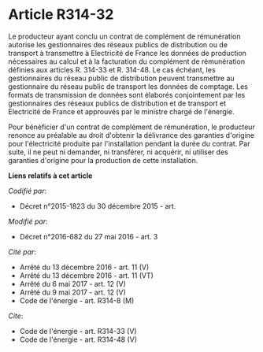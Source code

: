 # Article R314-32

Le producteur ayant conclu un contrat de complément de rémunération autorise les gestionnaires des réseaux publics de
distribution ou de transport à transmettre à Electricité de France les données de production nécessaires au calcul et à la
facturation du complément de rémunération définies aux articles R. 314-33 et R. 314-48. Le cas échéant, les gestionnaires du
réseau public de distribution peuvent transmettre au gestionnaire du réseau public de transport les données de comptage. Les
formats de transmission de données sont élaborés conjointement par les gestionnaires des réseaux publics de distribution et
de transport et Electricité de France et approuvés par le ministre chargé de l'énergie. 

Pour bénéficier d'un contrat de complément de rémunération, le producteur renonce au préalable au droit d'obtenir la
délivrance des garanties d'origine pour l'électricité produite par l'installation pendant la durée du contrat. Par suite, il
ne peut ni demander, ni transférer, ni acquérir, ni utiliser des garanties d'origine pour la production de cette
installation.

**Liens relatifs à cet article**

_Codifié par_:

  - Décret n°2015-1823 du 30 décembre 2015 - art.

_Modifié par_:

  - Décret n°2016-682 du 27 mai 2016 - art. 3

_Cité par_:

  - Arrêté du 13 décembre 2016 - art. 11 (V)
  - Arrêté du 13 décembre 2016 - art. 11 (VT)
  - Arrêté du 6 mai 2017 - art. 12 (V)
  - Arrêté du 9 mai 2017 - art. 12 (V)
  - Code de l'énergie - art. R314-8 (M)

_Cite_:

  - Code de l'énergie - art. R314-33 (V)
  - Code de l'énergie - art. R314-48 (V)
